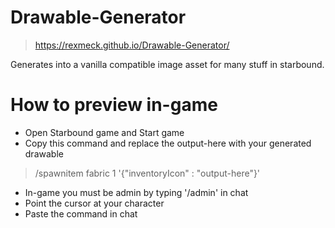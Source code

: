 # Drawable-Generator
> https://rexmeck.github.io/Drawable-Generator/

Generates into a vanilla compatible image asset for many stuff in starbound.

# How to preview in-game
- Open Starbound game and Start game
- Copy this command and replace the output-here with your generated drawable
> /spawnitem fabric 1 '{"inventoryIcon" : "output-here"}'
- In-game you must be admin by typing '/admin' in chat
- Point the cursor at your character
- Paste the command in chat